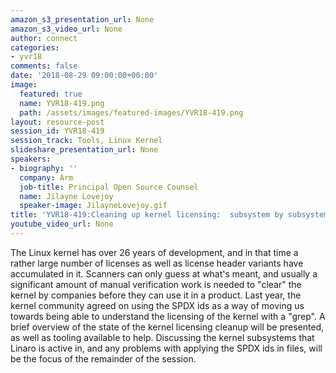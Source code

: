 ```yaml
---
amazon_s3_presentation_url: None
amazon_s3_video_url: None
author: connect
categories:
- yvr18
comments: false
date: '2018-08-29 09:00:00+00:00'
image:
  featured: true
  name: YVR18-419.png
  path: /assets/images/featured-images/YVR18-419.png
layout: resource-post
session_id: YVR18-419
session_track: Tools, Linux Kernel
slideshare_presentation_url: None
speakers:
- biography: ''
  company: Arm
  job-title: Principal Open Source Counsel
  name: Jilayne Lovejoy
  speaker-image: JilayneLovejoy.gif
title: 'YVR18-419:Cleaning up kernel licensing:  subsystem by subsystem'
youtube_video_url: None
---
```


The Linux kernel has over 26 years of development,  and in that time a rather large number of licenses as well as license header variants have accumulated in it.   Scanners can only guess at what's meant, and usually a significant amount of manual verification work is needed to "clear" the kernel by companies before they can use it in a product.
Last year, the kernel community agreed on using the SPDX ids as a way of moving us towards being able to understand the licensing of the kernel with a "grep".     A brief overview of the state of the kernel licensing cleanup will be presented, as well as tooling available to help.   Discussing the kernel subsystems that Linaro is active in, and any problems with applying the SPDX ids in files,  will be the focus of the remainder of the session.